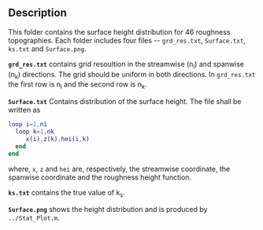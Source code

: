 ## Description
This folder contains the surface height distribution for 46 roughness topographies. Each folder includes four files -- `grd_res.txt`, 
`Surface.txt`, `ks.txt` and `Surface.png`.

<b>`grd_res.txt`</b> contains grid resoultion in the streamwise (n<sub>i</sub>) and spanwise (n<sub>k</sub>) directions. The grid should be uniform in both directions. In `grd_res.txt` the first row is n<sub>i</sub> and the second row is n<sub>k</sub>.

<b>`Surface.txt`</b> Contains distribution of the surface height. The file shall be written as
```Matlab
loop i=1,ni
  loop k=1,nk
     x(i),z(k),hei(i,k)
  end
end
```

where, `x`, `z` and `hei` are, respectively, the streamwise coordinate, the spanwise coordinate and the roughness height function.

<b>`ks.txt`</b> contains the true value of k<sub>s</sub>.

<b>`Surface.png`</b> shows the height distribution and is produced by `../Stat_Plot.m`.

